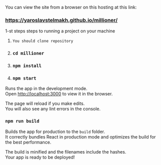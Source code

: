  You can view the site from a browser on this hosting at this link:

### https://yaroslavstelmakh.github.io/millioner/

1-st steps steps to running a project on your machine
1. `You should clone repository`

2. ### `cd millioner`

3. ### `npm install`

4. ### `npm start`

Runs the app in the development mode.\
Open [http://localhost:3000](http://localhost:3000) to view it in the browser.

The page will reload if you make edits.\
You will also see any lint errors in the console.

### `npm run build`

Builds the app for production to the `build` folder.\
It correctly bundles React in production mode and optimizes the build for the best performance.

The build is minified and the filenames include the hashes.\
Your app is ready to be deployed!

